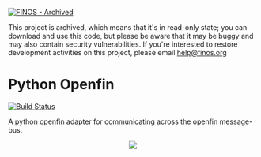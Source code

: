 [![FINOS - Archived](https://cdn.jsdelivr.net/gh/finos/contrib-toolbox@master/images/badge-archived.svg)](https://community.finos.org/docs/governance/Software-Projects/stages/archived)

This project is archived, which means that it's in read-only state; you can download and use this code, but please be aware that it may be buggy and may also contain security vulnerabilities. If you're interested to restore development activities on this project, please email help@finos.org

# Python Openfin

[![Build Status](https://travis-ci.com/jpmorganchase/openfin-python-adapter.svg?token=ocjHWzxvxkyiafiXyepz&branch=master)](https://travis-ci.com/jpmorganchase/openfin-python-adapter)

A python openfin adapter for communicating across the openfin message-bus. 

<div style="text-align:center;">
  <img style="max-width: 450px; margin: 0 auto;" src="example.gif">
</div>
